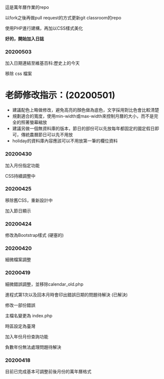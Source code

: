 這是萬年曆作業的repo

以fork之後再做pull request的方式更新git classroom的repo

使用PHP進行建構，再加以CSS樣式美化


**好的，開始加入日誌**

### 20200503

加入日期連結至維基百科:歷史上的今天

移除 css 檔案


# 老師修改指示：(20200501)
* 建議配色上略做修改，避免高亮的顏色做為底色，文字採用對比色會比較清楚
* 規劃適合的寬度，使用min-width或max-width來控制月曆的大小，而不是完全的照著螢幕縮放
* 建議另做一個無資料庫的版本，節日的部份可以先放每年都固定的國定假日即可，傳統農曆節日可以先不用放
* holiday的資料庫內容應該可以不用放第一筆的欄位資料

### 20200430

加入月份指定功能

CSS持續調整中

### 20200425

移除舊CSS，重新設計中

加入節日顯示

### 20200424

修改為Bootstrap樣式 (硬塞的)

### 20200420

細微檔案調整

### 20200419

細微錯誤調整，並移除calendar_old.php

進程式第1次以及回本月時會印出錯誤日期的問題待解決 (已解決)

修改一部份錯誤

主檔名變更為 index.php

時區設定為臺灣

加入年份月份查詢功能

負數年份無法處理問題待解決

### 20200418

目前已完成基本可調整前後月份的萬年曆格式


